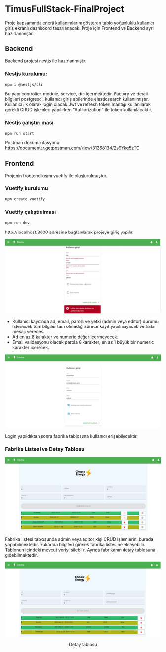 # TimusFullStack-FinalProject

Proje kapsamında enerji kullanımlarını gösteren tablo yoğunluklu kullanıcı giriş ekranlı dashboord
tasarlanacak. Proje için Frontend ve Backend ayrı hazırlanmıştır.

## Backend
Backend projesi nestjs ile hazırlanmıştır.

### Nestjs kurulumu:
```bash
npm i @nestjs/cli
```

Bu yapı controller, module, service, dto içermektedir. Factory ve detail bilgileri postgresql, kullanıcı giriş apilerinde elasticsearch kullanılmıştır. Kullanıcı ilk olarak login olacak.Jwt ve refresh token mantığı kullanılarak gerekli CRUD işlemleri yapılırken "Authorization" ile token kullanılacaktır.

### Nestjs çalıştırılması
```bash
npm run start
```

Postman dokümantasyonu: https://documenter.getpostman.com/view/31368134/2s9Ykq5zTC

## Frontend
Projenin frontend kısmı vuetify ile oluşturulmuştur.

### Vuetify kurulumu
```bash
npm create vuetify

```

### Vuetify çalıştırılması
```bash
npm run dev

```
http://localhost:3000 adresine bağlanılarak projeye giriş yapılır.

![Screenshot](login.JPG)
* Kullanıcı kaydında ad, email, parola ve yetki (admin veya editor) durumu istenecek tüm
bilgiler tam olmadığı sürece kayıt yapılmayacak ve hata mesajı verecek.
* Ad en az 8 karakter ve numeric değer içermeyecek.
* Email validasyonu olacak parola 8 karakter, en az 1 büyük bir numeric karakter içerecek.

![Screenshot](lgn.JPG)

Login yapıldıktan sonra fabrika tablosuna kullanıcı erişebilecektir.

### Fabrika Listesi ve Detay Tablosu

![Screenshot](factory.JPG)

Fabrika listesi tablosunda admin veya editor kişi CRUD işlemlerini burada yapabilmektedir. Yukarıda bilgileri girerek fabrika listesine ekleyebilir. Tablonun içindeki mevcut veriyi silebilir. Ayrıca fabrikanın detay tablosuna gidebilmektedir.

![Screenshot](detail.JPG)
<p align="center">
  Detay tablosu
</p>


